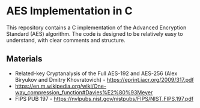 # AES Implementation in C

This repository contains a C implementation of the Advanced Encryption Standard (AES) algorithm.  The code is designed to be relatively easy to understand, with clear comments and structure.

## Materials
-   Related-key Cryptanalysis of the Full AES-192 and AES-256 (Alex Biryukov and Dmitry Khovratovich) - https://eprint.iacr.org/2009/317.pdf
  -  https://en.m.wikipedia.org/wiki/One-way_compression_function#Davies%E2%80%93Meyer
-   FIPS PUB 197 - https://nvlpubs.nist.gov/nistpubs/FIPS/NIST.FIPS.197.pdf
